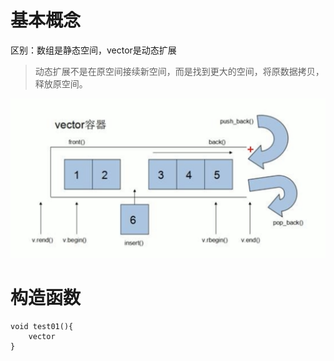 # 基本概念
区别：数组是静态空间，vector是动态扩展
> 动态扩展不是在原空间接续新空间，而是找到更大的空间，将原数据拷贝，释放原空间。

![vector](vector.png)

# 构造函数
```
void test01(){
    vector
}
